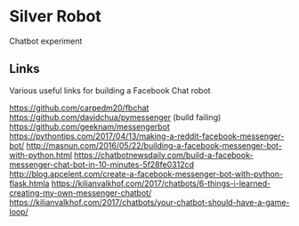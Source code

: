 # Silver Robot
Chatbot experiment

## Links
Various useful links for building a Facebook Chat robot

https://github.com/carpedm20/fbchat
https://github.com/davidchua/pymessenger (build failing)
https://github.com/geeknam/messengerbot
https://pythontips.com/2017/04/13/making-a-reddit-facebook-messenger-bot/
http://masnun.com/2016/05/22/building-a-facebook-messenger-bot-with-python.html
https://chatbotnewsdaily.com/build-a-facebook-messenger-chat-bot-in-10-minutes-5f28fe0312cd
http://blog.apcelent.com/create-a-facebook-messenger-bot-with-python-flask.htmla
https://kilianvalkhof.com/2017/chatbots/6-things-i-learned-creating-my-own-messenger-chatbot/
https://kilianvalkhof.com/2017/chatbots/your-chatbot-should-have-a-game-loop/

